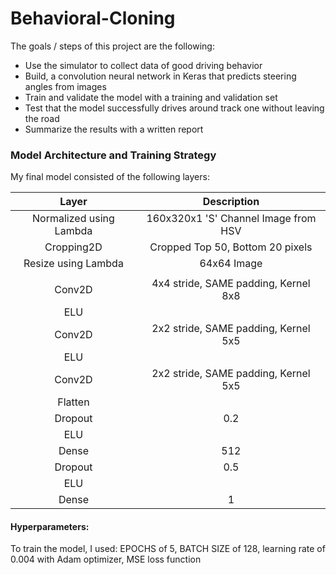 # Behavioral-Cloning

The goals / steps of this project are the following:
* Use the simulator to collect data of good driving behavior
* Build, a convolution neural network in Keras that predicts steering angles from images
* Train and validate the model with a training and validation set
* Test that the model successfully drives around track one without leaving the road
* Summarize the results with a written report

### Model Architecture and Training Strategy
My final model consisted of the following layers:

| Layer         		|     Description	        					| 
|:---------------------:|:---------------------------------------------:| 
| Normalized using Lambda         		| 160x320x1 'S' Channel Image from HSV							| 
| Cropping2D      		| Cropped Top 50, Bottom 20 pixels| 
|	Resize using Lambda				|	64x64 Image						|
|			|												|
| Conv2D  	| 4x4 stride, SAME padding, Kernel 8x8 	|
| ELU					|												|
|	Conv2D				|	2x2 stride, SAME padding, Kernel 5x5					|
| ELU	  | 				|
| Conv2D  	| 2x2 stride, SAME padding, Kernel 5x5	|
| Flatten				|												|
|	Dropout				|	0.2								|
| ELU	  | 				|
| Dense     	|	512							|
|	Dropout  | 0.5     			|
|	ELU			    |												|
|	Dense | 1					|

#### Hyperparameters:

To train the model, I used:
EPOCHS of 5,
BATCH SIZE of 128,
learning rate of 0.004 with Adam optimizer,
MSE loss function
